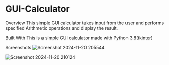 # GUI-Calculator

Overview
This simple GUI calculator takes input from the user and performs specified Arithmetic operations and display the result.

Built With
This is a simple GUI calculator made with Python 3.8(tkinter)

Screenshots
![Screenshot 2024-11-20 205544](https://github.com/user-attachments/assets/8bb17a19-9f31-46f2-bb45-ebfed9540c8a)

![Screenshot 2024-11-20 210124](https://github.com/user-attachments/assets/8e60c32d-083f-4486-9102-0c5d541cfe72)
